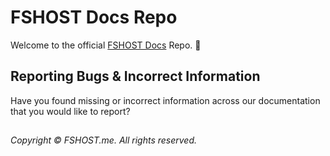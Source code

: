 # FSHOST Docs Repo
Welcome to the official [FSHOST Docs](https://help.fshost.me/) Repo. 👋

## Reporting Bugs & Incorrect Information
Have you found missing or incorrect information across our documentation that you would like to report?

##

<i>Copyright © FSHOST.me. All rights reserved.</i>
